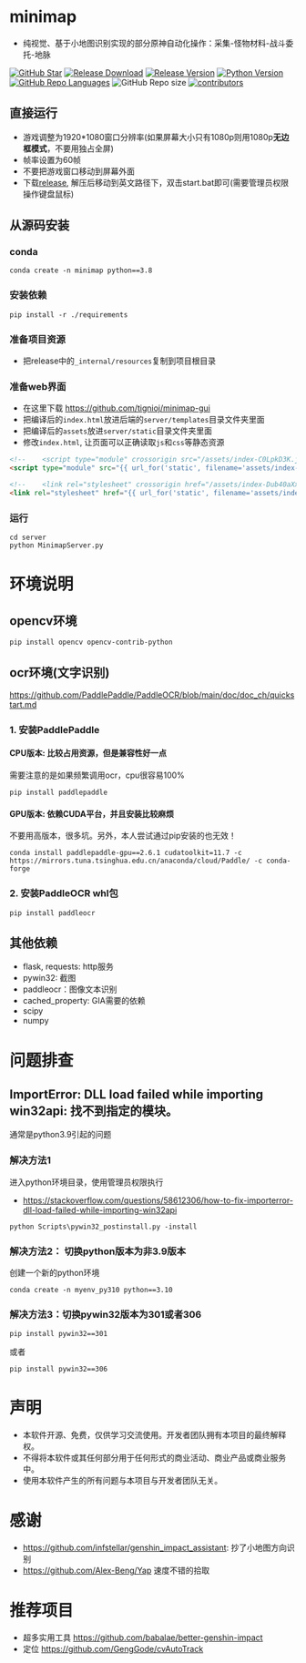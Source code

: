 # minimap
- 纯视觉、基于小地图识别实现的部分原神自动化操作：采集-怪物材料-战斗委托-地脉

[![GitHub Star](https://img.shields.io/github/stars/tignioj/minimap?style=flat-square)](https://github.com/tignioj/minimap/stargazers)
[![Release Download](https://img.shields.io/github/downloads/tignioj/minimap/total?style=flat-square)](https://github.com/tignioj/minimap/releases/latest)
[![Release Version](https://img.shields.io/github/v/release/tignioj/minimap?style=flat-square)](https://github.com/tignioj/minimap/releases/latest)
[![Python Version](https://img.shields.io/badge/python-v3.8.0-blue?style=flat-square)](https://www.python.org/downloads/release/python-380/)
[![GitHub Repo Languages](https://img.shields.io/github/languages/top/tignioj/minimap?style=flat-square)](https://github.com/tignioj/minimap/search?l=Python)
![GitHub Repo size](https://img.shields.io/github/repo-size/tignioj/minimap?style=flat-square&color=3cb371)
[![contributors](https://img.shields.io/github/contributors/tignioj/minimap?style=flat-square)](https://github.com/tignioj/minimap/graphs/contributors)


## 直接运行
- 游戏调整为1920*1080窗口分辨率(如果屏幕大小只有1080p则用1080p**无边框模式**，不要用独占全屏)
- 帧率设置为60帧
- 不要把游戏窗口移动到屏幕外面
- 下载[release](https://github.com/tignioj/minimap/releases/latest), 解压后移动到英文路径下，双击start.bat即可(需要管理员权限操作键盘鼠标)

## 从源码安装
### conda
```shell
conda create -n minimap python==3.8
```

### 安装依赖
```text
pip install -r ./requirements
```

### 准备项目资源
- 把release中的`_internal/resources`复制到项目根目录

### 准备web界面
- 在这里下载 https://github.com/tignioj/minimap-gui
- 把编译后的`index.html`放进后端的`server/templates`目录文件夹里面 
- 把编译后的`assets`放进`server/static`目录文件夹里面
- 修改`index.html`, 让页面可以正确读取`js`和`css`等静态资源

```html
<!--    <script type="module" crossorigin src="/assets/index-C0LpkD3K.js"></script>-->
<script type="module" src="{{ url_for('static', filename='assets/index-C0LpkD3K.js') }}"></script>

<!--    <link rel="stylesheet" crossorigin href="/assets/index-Dub40aXx.css">-->
<link rel="stylesheet" href="{{ url_for('static', filename='assets/index-Dub40aXx.css') }}">
```

### 运行
```shell
cd server
python MinimapServer.py
```

# 环境说明
## opencv环境
```
pip install opencv opencv-contrib-python
```

## ocr环境(文字识别)
https://github.com/PaddlePaddle/PaddleOCR/blob/main/doc/doc_ch/quickstart.md
### 1. 安装PaddlePaddle
####  CPU版本: 比较占用资源，但是兼容性好一点
需要注意的是如果频繁调用ocr，cpu很容易100%
```
pip install paddlepaddle
```
#### GPU版本: 依赖CUDA平台，并且安装比较麻烦
不要用高版本，很多坑。另外，本人尝试通过pip安装的也无效！
```text
conda install paddlepaddle-gpu==2.6.1 cudatoolkit=11.7 -c https://mirrors.tuna.tsinghua.edu.cn/anaconda/cloud/Paddle/ -c conda-forge
```

### 2. 安装PaddleOCR whl包
```
pip install paddleocr
```

## 其他依赖
- flask, requests: http服务
- pywin32: 截图
- paddleocr：图像文本识别
- cached_property:  GIA需要的依赖
- scipy
- numpy

# 问题排查
## ImportError: DLL load failed while importing win32api: 找不到指定的模块。

通常是python3.9引起的问题
### 解决方法1
进入python环境目录，使用管理员权限执行
- https://stackoverflow.com/questions/58612306/how-to-fix-importerror-dll-load-failed-while-importing-win32api
```
python Scripts\pywin32_postinstall.py -install
```
### 解决方法2： 切换python版本为非3.9版本
创建一个新的python环境
```
conda create -n myenv_py310 python==3.10
```

### 解决方法3：切换pywin32版本为301或者306
```text
pip install pywin32==301
```
或者
```text
pip install pywin32==306
```

# 声明
- 本软件开源、免费，仅供学习交流使用。开发者团队拥有本项目的最终解释权。
- 不得将本软件或其任何部分用于任何形式的商业活动、商业产品或商业服务中。
- 使用本软件产生的所有问题与本项目与开发者团队无关。

# 感谢
- https://github.com/infstellar/genshin_impact_assistant: 抄了小地图方向识别
- https://github.com/Alex-Beng/Yap 速度不错的拾取

# 推荐项目
- 超多实用工具 https://github.com/babalae/better-genshin-impact
- 定位 https://github.com/GengGode/cvAutoTrack